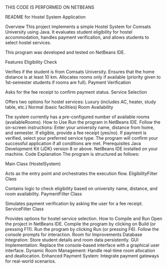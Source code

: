 THIS CODE IS PERFORMED ON NETBEANS

README for Hostel System Application


Overview
This project implements a simple Hostel System for Comsats University using Java. It evaluates student eligibility for hostel accommodation, handles payment verification, and allows students to select hostel services.

This program was developed and tested on NetBeans IDE.

Features
Eligibility Check

Verifies if the student is from Comsats University.
Ensures that the home distance is at least 10 km.
Allocates rooms only if available (priority given to 1st-semester students if rooms are full).
Payment Verification

Asks for the fee receipt to confirm payment status.
Service Selection

Offers two options for hostel services:
Luxury (includes AC, heater, study table, etc.)
Normal (basic facilities)
Room Availability

The system currently has a pre-configured number of available rooms (availableRooms).
How to Use
Run the program in NetBeans IDE.
Follow the on-screen instructions:
Enter your university name, distance from home, and semester.
If eligible, provide a fee receipt (yes/no).
If payment is verified, select your preferred service type.
The program will confirm your successful application if all conditions are met.
Prerequisites
Java Development Kit (JDK) version 8 or above.
NetBeans IDE installed on your machine.
Code Explanation
The program is structured as follows:

Main Class (HostelSystem)

Acts as the entry point and orchestrates the execution flow.
EligibilityFilter Class

Contains logic to check eligibility based on university name, distance, and room availability.
PaymentFilter Class

Simulates payment verification by asking the user for a fee receipt.
ServiceFilter Class

Provides options for hostel service selection.
How to Compile and Run
Open the project in NetBeans IDE.
Compile the program by clicking on Build (or pressing F11).
Run the program by clicking Run (or pressing F6).
Follow the console prompts for interaction.
Room for Improvements
Database Integration: Store student details and room data persistently.
GUI Implementation: Replace the console-based interface with a graphical user interface.
Dynamic Room Management: Handle real-time room allocation and deallocation.
Enhanced Payment System: Integrate payment gateways for real-world scenarios.






